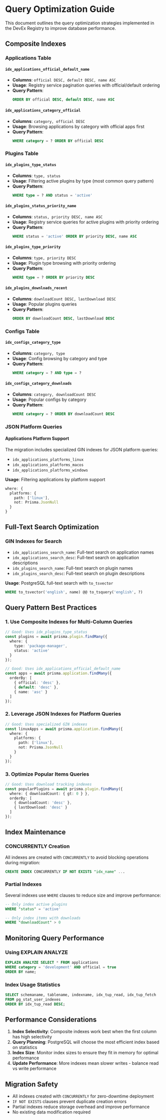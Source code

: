# Query Optimization Guide

This document outlines the query optimization strategies implemented in the DevEx Registry to improve database performance.

## Composite Indexes

### Applications Table

#### `idx_applications_official_default_name`
- **Columns**: `official DESC, default DESC, name ASC`
- **Usage**: Registry service pagination queries with official/default ordering
- **Query Pattern**: 
  ```sql
  ORDER BY official DESC, default DESC, name ASC
  ```

#### `idx_applications_category_official`
- **Columns**: `category, official DESC`
- **Usage**: Browsing applications by category with official apps first
- **Query Pattern**:
  ```sql
  WHERE category = ? ORDER BY official DESC
  ```

### Plugins Table

#### `idx_plugins_type_status`
- **Columns**: `type, status`
- **Usage**: Filtering active plugins by type (most common query pattern)
- **Query Pattern**:
  ```sql
  WHERE type = ? AND status = 'active'
  ```

#### `idx_plugins_status_priority_name`
- **Columns**: `status, priority DESC, name ASC`
- **Usage**: Registry service queries for active plugins with priority ordering
- **Query Pattern**:
  ```sql
  WHERE status = 'active' ORDER BY priority DESC, name ASC
  ```

#### `idx_plugins_type_priority`
- **Columns**: `type, priority DESC`
- **Usage**: Plugin type browsing with priority ordering
- **Query Pattern**:
  ```sql
  WHERE type = ? ORDER BY priority DESC
  ```

#### `idx_plugins_downloads_recent`
- **Columns**: `downloadCount DESC, lastDownload DESC`
- **Usage**: Popular plugins queries
- **Query Pattern**:
  ```sql
  ORDER BY downloadCount DESC, lastDownload DESC
  ```

### Configs Table

#### `idx_configs_category_type`
- **Columns**: `category, type`
- **Usage**: Config browsing by category and type
- **Query Pattern**:
  ```sql
  WHERE category = ? AND type = ?
  ```

#### `idx_configs_category_downloads`
- **Columns**: `category, downloadCount DESC`
- **Usage**: Popular configs by category
- **Query Pattern**:
  ```sql
  WHERE category = ? ORDER BY downloadCount DESC
  ```

### JSON Platform Queries

#### Applications Platform Support
The migration includes specialized GIN indexes for JSON platform queries:
- `idx_applications_platforms_linux`
- `idx_applications_platforms_macos`  
- `idx_applications_platforms_windows`

**Usage**: Filtering applications by platform support
```typescript
where: {
  platforms: {
    path: ['linux'],
    not: Prisma.JsonNull
  }
}
```

## Full-Text Search Optimization

### GIN Indexes for Search
- `idx_applications_search_name`: Full-text search on application names
- `idx_applications_search_desc`: Full-text search on application descriptions
- `idx_plugins_search_name`: Full-text search on plugin names
- `idx_plugins_search_desc`: Full-text search on plugin descriptions

**Usage**: PostgreSQL full-text search with `to_tsvector`
```sql
WHERE to_tsvector('english', name) @@ to_tsquery('english', ?)
```

## Query Pattern Best Practices

### 1. Use Composite Indexes for Multi-Column Queries
```typescript
// Good: Uses idx_plugins_type_status
const plugins = await prisma.plugin.findMany({
  where: { 
    type: 'package-manager',
    status: 'active'
  }
});

// Good: Uses idx_applications_official_default_name
const apps = await prisma.application.findMany({
  orderBy: [
    { official: 'desc' },
    { default: 'desc' },
    { name: 'asc' }
  ]
});
```

### 2. Leverage JSON Indexes for Platform Queries
```typescript
// Good: Uses specialized GIN indexes
const linuxApps = await prisma.application.findMany({
  where: {
    platforms: {
      path: ['linux'],
      not: Prisma.JsonNull
    }
  }
});
```

### 3. Optimize Popular Items Queries
```typescript
// Good: Uses download tracking indexes
const popularPlugins = await prisma.plugin.findMany({
  where: { downloadCount: { gt: 0 } },
  orderBy: [
    { downloadCount: 'desc' },
    { lastDownload: 'desc' }
  ]
});
```

## Index Maintenance

### CONCURRENTLY Creation
All indexes are created with `CONCURRENTLY` to avoid blocking operations during migration:
```sql
CREATE INDEX CONCURRENTLY IF NOT EXISTS "idx_name" ...
```

### Partial Indexes
Several indexes use `WHERE` clauses to reduce size and improve performance:
```sql
-- Only index active plugins
WHERE "status" = 'active'

-- Only index items with downloads
WHERE "downloadCount" > 0
```

## Monitoring Query Performance

### Using EXPLAIN ANALYZE
```sql
EXPLAIN ANALYZE SELECT * FROM applications 
WHERE category = 'development' AND official = true 
ORDER BY name;
```

### Index Usage Statistics
```sql
SELECT schemaname, tablename, indexname, idx_tup_read, idx_tup_fetch
FROM pg_stat_user_indexes 
ORDER BY idx_tup_read DESC;
```

## Performance Considerations

1. **Index Selectivity**: Composite indexes work best when the first column has high selectivity
2. **Query Planning**: PostgreSQL will choose the most efficient index based on statistics
3. **Index Size**: Monitor index sizes to ensure they fit in memory for optimal performance
4. **Update Performance**: More indexes mean slower writes - balance read vs write performance

## Migration Safety

- All indexes created with `CONCURRENTLY` for zero-downtime deployment
- `IF NOT EXISTS` clauses prevent duplicate creation errors
- Partial indexes reduce storage overhead and improve performance
- No existing data modification required